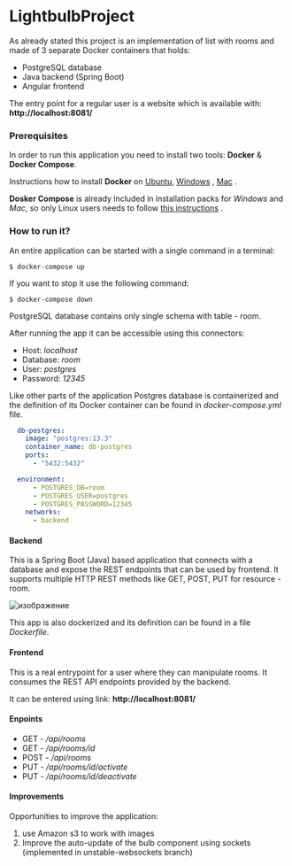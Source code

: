 # LightbulbProject
As already stated this project is an implementation of list with rooms and made of 3 separate Docker containers that holds:

- PostgreSQL database
- Java backend (Spring Boot)
- Angular frontend

The entry point for a regular user is a website which is available with: **http://localhost:8081/**
### Prerequisites

In order to run this application you need to install two tools: **Docker** & **Docker Compose**.

Instructions how to install **Docker** on [Ubuntu](https://docs.docker.com/install/linux/docker-ce/ubuntu/), [Windows](https://docs.docker.com/docker-for-windows/install/) , [Mac](https://docs.docker.com/docker-for-mac/install/) .

**Dosker Compose** is already included in installation packs for *Windows* and *Mac*, so only Linux users needs to follow [this instructions](https://docs.docker.com/compose/install/) .




### How to run it?

An entire application can be started with a single command in a terminal:

```
$ docker-compose up
```

If you want to stop it use the following command:

```
$ docker-compose down
```

PostgreSQL database contains only single schema with table - room.

After running the app it can be accessible using this connectors:


- Host: *localhost*
- Database: *room*
- User: *postgres*
- Password: *12345*


Like other parts of the application Postgres database is containerized and
the definition of its Docker container can be found in
*docker-compose.yml* file.

```yml
  db-postgres:
    image: "postgres:13.3"
    container_name: db-postgres
    ports:
      - "5432:5432"

  environment:
      - POSTGRES_DB=room
      - POSTGRES_USER=postgres
      - POSTGRES_PASSWORD=12345
    networks:
      - backend
```



#### Backend

This is a Spring Boot (Java) based application that connects with a
database and expose the REST endpoints that can be used by
frontend. It supports multiple HTTP REST methods like GET, POST, PUT for resource - room.

![изображение](https://user-images.githubusercontent.com/70664562/127368612-6e5e92b6-83c0-4097-82b6-d356ff90969e.png)


This app is also dockerized and its definition can be found
in a file *Dockerfile*. 



#### Frontend

This is a real entrypoint for a user where they can manipulate rooms. It consumes the REST API endpoints provided by
the backend.

It can be entered using link: **http://localhost:8081/**

#### Enpoints

- GET - */api/rooms*
- GET - */api/rooms/id*
- POST - */api/rooms*
- PUT - */api/rooms/id/activate*
- PUT - */api/rooms/id/deactivate*

#### Improvements

Opportunities to improve the application:
1. use Amazon s3 to work with images
2. Improve the auto-update of the bulb component using sockets (implemented in unstable-websockets branch)
